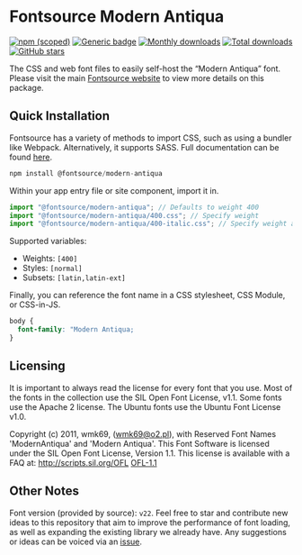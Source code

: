 # Fontsource Modern Antiqua

[![npm (scoped)](https://img.shields.io/npm/v/@fontsource/modern-antiqua?color=brightgreen)](https://www.npmjs.com/package/@fontsource/modern-antiqua) [![Generic badge](https://img.shields.io/badge/fontsource-passing-brightgreen)](https://github.com/fontsource/fontsource) [![Monthly downloads](https://badgen.net/npm/dm/@fontsource/modern-antiqua)](https://github.com/fontsource/fontsource) [![Total downloads](https://badgen.net/npm/dt/@fontsource/modern-antiqua)](https://github.com/fontsource/fontsource) [![GitHub stars](https://img.shields.io/github/stars/fontsource/fontsource.svg?style=social&label=Star)](https://github.com/fontsource/fontsource/stargazers)

The CSS and web font files to easily self-host the “Modern Antiqua” font. Please visit the main [Fontsource website](https://fontsource.org/fonts/modern-antiqua) to view more details on this package.

## Quick Installation

Fontsource has a variety of methods to import CSS, such as using a bundler like Webpack. Alternatively, it supports SASS. Full documentation can be found [here](https://beta.fontsource.org/docs/getting-started/introduction).

```javascript
npm install @fontsource/modern-antiqua
```

Within your app entry file or site component, import it in.

```javascript
import "@fontsource/modern-antiqua"; // Defaults to weight 400
import "@fontsource/modern-antiqua/400.css"; // Specify weight
import "@fontsource/modern-antiqua/400-italic.css"; // Specify weight and style

```

Supported variables:
- Weights: `[400]`
- Styles: `[normal]`
- Subsets: `[latin,latin-ext]`

Finally, you can reference the font name in a CSS stylesheet, CSS Module, or CSS-in-JS.

```css
body {
  font-family: "Modern Antiqua;
}
```

## Licensing
It is important to always read the license for every font that you use.
Most of the fonts in the collection use the SIL Open Font License, v1.1. Some fonts use the Apache 2 license. The Ubuntu fonts use the Ubuntu Font License v1.0.

Copyright (c) 2011, wmk69, (wmk69@o2.pl), with Reserved Font Names 'ModernAntiqua' and 'Modern Antiqua'. This Font Software is licensed under the SIL Open Font License, Version 1.1. This license is available with a FAQ at: http://scripts.sil.org/OFL
[OFL-1.1](http://scripts.sil.org/OFL)

## Other Notes
Font version (provided by source): `v22`.
Feel free to star and contribute new ideas to this repository that aim to improve the performance of font loading, as well as expanding the existing library we already have. Any suggestions or ideas can be voiced via an [issue](https://github.com/fontsource/fontsource/issues).